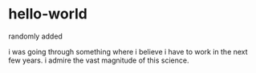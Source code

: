 # hello-world
randomly added

i was going through something where i believe i have to work in the next few years.
i admire the vast magnitude of this science.
